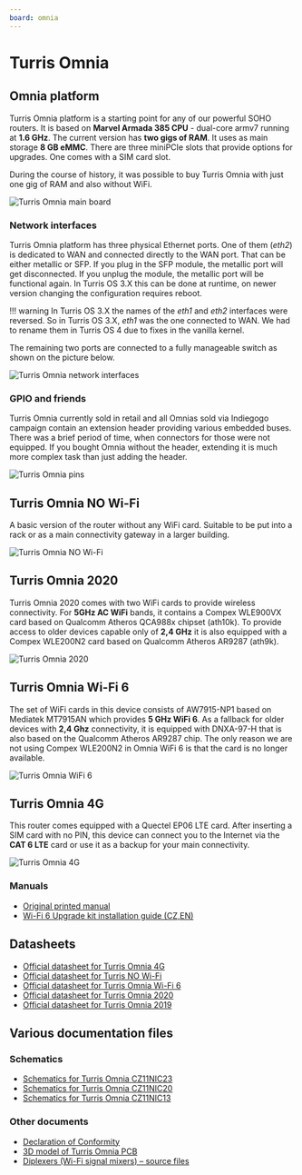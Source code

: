 ```yaml
---
board: omnia
---
```

# Turris Omnia

## Omnia platform

Turris Omnia platform is a starting point for any of our powerful SOHO routers.
It is based on **Marvel Armada 385 CPU** - dual-core armv7 running at **1.6 GHz**.
The current version has **two gigs of RAM**. It uses as main storage **8 GB eMMC**.
There are three miniPCIe slots that provide options for upgrades. One comes with
a SIM card slot.

During the course of history, it was possible to buy Turris Omnia with just one
gig of RAM and also without WiFi.

![Turris Omnia main board](omnia-board.jpg)

### Network interfaces

Turris Omnia platform has three physical Ethernet ports. One of them (_eth2_) is
dedicated to WAN and connected directly to the WAN port. That can be either metallic
or SFP. If you plug in the SFP module, the metallic port will get disconnected. If
you unplug the module, the metallic port will be functional again. In Turris OS 3.X
this can be done at runtime, on newer version changing the configuration
requires reboot.

!!! warning
    In Turris OS 3.X the names of the _eth1_ and _eth2_ interfaces were
    reversed. So in Turris OS 3.X, _eth1_ was the one connected to WAN. We had
    to rename them in Turris OS 4 due to fixes in the vanilla kernel.

The remaining two ports are connected to a fully manageable switch as shown on
the picture below.

![Turris Omnia network interfaces](omnia-net.jpg)

### GPIO and friends

Turris Omnia currently sold in retail and all Omnias sold via Indiegogo
campaign contain an extension header providing various embedded buses. There was a
brief period of time, when connectors for those were not equipped. If you bought
Omnia without the header, extending it is much more complex task than just
adding the header.

![Turris Omnia pins](omnia-pinout.png)

## Turris Omnia NO Wi-Fi

A basic version of the router without any WiFi card. Suitable to be put into
a rack or as a main connectivity gateway in a larger building.

![Turris Omnia NO Wi-Fi](omnia-No-WiFi.png)

## Turris Omnia 2020

Turris Omnia 2020 comes with two WiFi cards to provide wireless connectivity.
For **5GHz AC WiFi** bands, it contains a Compex WLE900VX card based
on Qualcomm Atheros QCA988x chipset (ath10k). To provide access to older
devices capable only of **2,4 GHz** it is also equipped with a Compex WLE200N2 card
based on Qualcomm Atheros AR9287 (ath9k).

![Turris Omnia 2020](omnia_2020_side-top.jpg)

## Turris Omnia Wi-Fi 6

The set of WiFi cards in this device consists of AW7915-NP1 based on Mediatek MT7915AN
which provides **5 GHz WiFi 6**. As a fallback for older devices with **2,4 Ghz**
connectivity, it is equipped with DNXA-97-H that is also based on the Qualcomm Atheros AR9287
chip. The only reason we are not using Compex WLE200N2 in Omnia WiFi 6 is that the card
is no longer available.

![Turris Omnia WiFi 6](omnia_WiFi6.jpg)

## Turris Omnia 4G

This router comes equipped with a Quectel EP06 LTE card. After inserting a SIM
card with no PIN, this device can connect you to the Internet via the **CAT 6 LTE**
card or use it as a backup for your main connectivity.

![Turris Omnia 4G](omnia_4G.jpg)


### Manuals 

* [Original printed manual](https://static.turris.com/docs/omnia/omnia-manual-en.pdf)
* [Wi-Fi 6 Upgrade kit installation guide (CZ,EN)](https://static.turris.com/docs/omnia/Wi-Fi_6_upgrade_kit_installation_manual.pdf)


## Datasheets

* [Official datasheet for Turris Omnia 4G](https://static.turris.com/docs/omnia/omnia-4G-datasheet.pdf)
* [Official datasheet for Turris NO Wi-Fi](https://static.turris.com/docs/omnia/omnia-no-wifi-datasheet.pdf)
* [Official datasheet for Turris Omnia Wi-Fi 6](https://static.turris.com/docs/omnia/omnia-wifi6-datasheet.pdf)
* [Official datasheet for Turris Omnia 2020](https://static.turris.com/docs/omnia/omnia2020-datasheet.pdf)
* [Official datasheet for Turris Omnia 2019](https://static.turris.com/docs/omnia/omnia2019eu-datasheet.pdf)


## Various documentation files

### Schematics

* [Schematics for Turris Omnia CZ11NIC23](https://static.turris.com/docs/omnia/CZ11NIC23-schematics.pdf)
* [Schematics for Turris Omnia CZ11NIC20](https://static.turris.com/docs/omnia/CZ11NIC20-schematics.pdf)
* [Schematics for Turris Omnia CZ11NIC13](https://static.turris.com/docs/omnia/CZ11NIC13-schematics.pdf)

### Other documents

* [Declaration of Conformity](https://static.turris.com/docs/omnia/Omnia-DoC.pdf)
* [3D model of Turris Omnia PCB](https://static.turris.com/docs/omnia/omnia-step3d.zip)
* [Diplexers (Wi-Fi signal mixers) – source files](https://static.turris.com/docs/omnia/diplexers-source-v1.zip)
